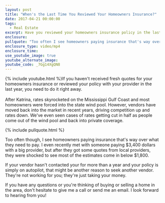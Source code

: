 ```yaml
---
layout: post
title: "When's the Last Time You Reviewed Your Homeowners Insurance?"
date: 2017-04-21 00:00:00
tags:
  - Real Estate
excerpt: Have you reviewed your homeowners insurance policy in the last year? You might be surprised by what you hear now that rates are being driven down again.
enclosure:
pullquote: "Too often I see homeowners paying insurance that's way over what they need to pay."
enclosure_type: video/mp4
enclosure_time:
use_youtube_image: true
youtube_alternate_image:
youtube_code: _7Gg14XgQN8
---
```



{% include youtube.html %}If you haven't received fresh quotes for your homeowners insurance or reviewed your policy with your provider in the last year, you need to do it right away.
<br>
<br>After Katrina, rates skyrocketed on the Mississippi Gulf Coast and most homeowners were forced into the state wind pool. However, vendors have moved back into the market in recent years, driving competition up and rates down. We've even seen cases of rates getting cut in half as people come out of the wind pool and back into private coverage.

{% include pullquote.html %}

Too often though, I see homeowners paying insurance that's way over what they need to pay. I even recently met with someone paying $3,400 dollars with a big provider, but after they got some quotes from local providers, they were shocked to see most of the estimates come in below $1,800.

If your vendor hasn't contacted your for more than a year and your policy is simply on autopilot, that might be another reason to seek another vendor. They're not working for you; they're just taking your money.

If you have any questions or you're thinking of buying or selling a home in the area, don't hesitate to give me a call or send me an email. I look forward to hearing from you!
